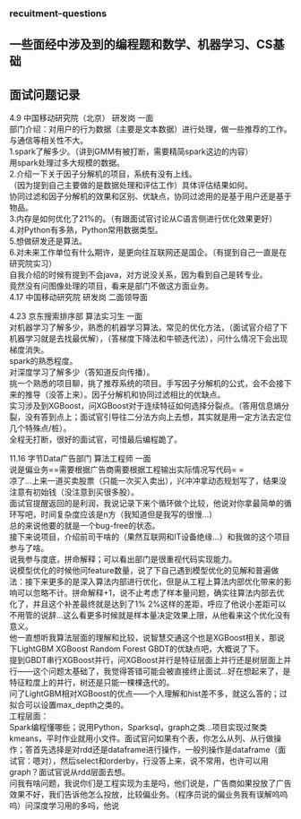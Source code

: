 ### recuitment-questions  
## 一些面经中涉及到的编程题和数学、机器学习、CS基础  
## 面试问题记录  
4.9 中国移动研究院（北京） 研发岗 一面  
部门介绍：对用户的行为数据（主要是文本数据）进行处理，做一些推荐的工作。与通信等相关性不大。  
1.spark了解多少。（讲到GMM有被打断，需要精简spark这边的内容）  
用spark处理过多大规模的数据。  
2.介绍一下关于因子分解机的项目，系统有没有上线。  
（因为提到自己主要做的是数据处理和评估工作）具体评估结果如何。  
协同过滤和因子分解机的效果和区别、优缺点，协同过滤用的是基于用户还是基于物品。  
3.内存是如何优化了21%的。（有跟面试官讨论从C语言侧进行优化效果更好）  
4.对Python有多熟，Python常用数据类型。  
5.想做研发还是算法。  
6.对未来工作单位有什么期许，是更向往互联网还是国企。（有提到自己一直是在研究院实习）  
自我介绍的时候有提到不会java，对方说没关系，因为看到自己是转专业。  
竟然没有问图像处理的项目，看来是部门不做这方面业务。  
4.17 中国移动研究院 研发岗 二面领导面  

4.23 京东搜索排序部 算法实习生 一面  
对机器学习了解多少，熟悉的机器学习算法。常见的优化方法，（面试官介绍了下机器学习就是去找最优解），（答梯度下降法和牛顿迭代法），问什么情况下会出现梯度消失。    
spark的熟悉程度。  
对深度学习了解多少（答知道反向传播）。  
挑一个熟悉的项目聊，挑了推荐系统的项目。手写因子分解机的公式，会不会接下来的推导（没答上来）。因子分解机和协同过滤相比的优缺点。  
实习涉及到XGBoost，问XGBoost对于连续特征如何选择分裂点。（答用信息熵分裂，没有答到点上；面试官引导往二分法方向上去想，其实就是用一定方法去定位几个特殊点/桩）。  
全程无打断，很好的面试官，可惜最后编程跪了。  

11.16 字节Data广告部门 算法工程师 一面  
说是偏业务==需要根据广告商需要根据工程输出实际情况写代码= =  
凉了...上来一道买卖股票（只能一次买入卖出），兴冲冲拿动态规划写了，结果没注意有初始钱（没注意到买很多股）。  
面试官提醒返回的是利润，我说记录下来个循环做个比较，他说对你拿最简单的循环写吧，时间复杂度应该是n方（我知道但是我写的很慢...）  
总的来说他要的就是一个bug-free的状态。  
接下来说项目，介绍前司干啥的（果然互联网和IT设备绝缘...）和我做的这个项目参与了啥。  
说我参与度底，拼命解释；可以看出部门是很重视代码实现能力。  
说模型优化的时候他问feature数量，说了下自己遇到模型优化的见解和普遍做法：接下来更多的是深入算法内部进行优化，但是从工程上算法内部优化带来的影响可以忽略不计。拼命解释+1，说不止考虑了样本量问题，确实往算法内部去优化了，并且这个补差最终就是达到了1% 2%这样的差距，呼应了他说小差距可以不用管的说辞...这么看更多时候就是样本量决定效果上限，从他看来这个优化没有意义。  
他一直想听我算法层面的理解和比较，说智慧交通这个也是XGBoost相关，那说下LightGBM XGBoost Random Forest GBDT的优缺点吧，大概说了下。  
提到GBDT串行XGBoost并行，问XGBoost并行是特征层面上并行还是树层面上并行——这个问题太基础了，我觉得答错可能会被直接终止面试...好在想起来了，是特征粒度上的并行，树还是只能一棵棵迭代的。  
问了LightGBM相对XGBoost的优点——个人理解和hist差不多，就这么答的；过拟合可以设置max_depth之类的。  
工程层面：  
Spark编程懂哪些；说用Python，Sparksql，graph之类...项目实现过聚类kmeans，平时作业就用小文件。面试官问如果有个表，你怎么从列、从行做操作；答首先选择是对rdd还是dataframe进行操作，一般列操作是dataframe（面试官：嗯对），然后select和orderby，行没答上来，说不常用，也许可以用graph？面试官说从rdd层面去想。  
问我有啥问题，我说你们是工程实现为主是吗，他们说是，广告商如果投放了广告效果不好，我们告诉他怎么投放，比较偏业务。（程序员说的偏业务我有误解呜呜呜）问深度学习用的多吗，他说
